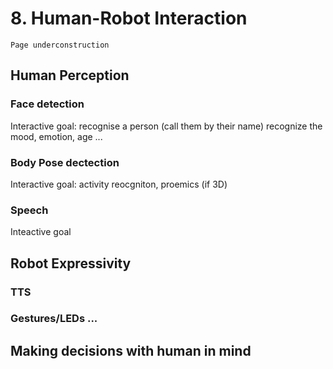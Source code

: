 # 8. Human-Robot Interaction

```{admonition} Note
Page underconstruction
```

## Human Perception

### Face detection

Interactive goal: recognise a person (call them by their name) recognize the mood, emotion, age ...

### Body Pose dectection

Interactive goal: activity reocgniton, proemics (if 3D)

### Speech

Inteactive goal

## Robot Expressivity

### TTS

### Gestures/LEDs ...

## Making decisions with human in mind
